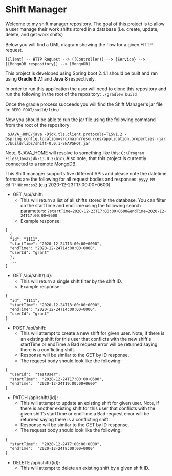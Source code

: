 # Shift Manager
Welcome to my shift manager repository. The goal of this project is to allow a user manage their work shifts stored in a database (i.e. create, update, delete, and get work shifts)

Below you will find a UML diagram showing the flow for a given HTTP request.
```
[Client] -- HTTP Request --> ((Controller)) --> {Service} --> [[MongoDB respository]] --> [MongoDB]
```

This project is developed using Spring boot 2.4.1 should be built and ran using **Gradle 6.7.1** and **Java 8** respectively.

In order to run this application the user will need to clone this repository and run the following in the root of the repository: `./gradlew build`

Once the gradle process succeeds you will find the Shift Manager's jar file in: `REPO_ROOT/build/libs/`

Now you should be able to run the jar file using the following command from the root of the repository:
```
 $JAVA_HOME/java -Djdk.tls.client.protocols=TLSv1.2 -Dspring.config.location=src/main/resources/application.properties -jar ./build/libs/shift-0.0.1-SNAPSHOT.jar
```
Note, $JAVA_HOME will resolve to something like this: `C:\Program Files\Java\jdk-13.0.2\bin\`
Also note, that this project is currently connected to a remote MongoDB.

This Shift manager supports five different APIs and please note the datetime formats are the following for all request bodies and responses: `yyyy-MM-dd'T'HH:mm:ssZ` (e.g 2020-12-23T17:00:00+0600)

* GET /api/shift: 
	* This will return a list of all shifts stored in the database. You can filter on the startTime and endTime using the following search parameters:  `?startTime=2020-12-23T17:00:00+0600&endTime=2020-12-24T17:00:00+0600`
	* Example response:
```
[
  {
  "id": "1111",
  "startTime": "2020-12-24T13:00:00+0000",
  "endTime": "2020-12-24T14:00:00+0000",
  "userId": "grant"
  },
  ...
]
```
* GET /api/shift/{id}:
	* This will return a single shift filter by the shift ID.
	* Example response:
```
{
  "id": "1111",
  "startTime": "2020-12-24T13:00:00+0000",
  "endTime": "2020-12-24T14:00:00+0000",
  "userId": "grant"
}
```
* POST /api/shift:
	* This will attempt to create a new shift for given user. Note, if there is an existing shift for this user that conflicts with the new shift's startTime or endTime a Bad request error will be returned saying there is a conflicting shift.
	* Response will be similar to the GET by ID response.
	* The request body should look like the following: 
```
{
  "userId":  "testUser",
  "startTime":  "2020-12-24T17:00:00+0600",
  "endTime":  "2020-12-24T19:00:00+0600"
}
```
* PATCH /api/shift/{id}:
	* This will attempt to update an existing shift for given user. Note, if there is another existing shift for this user that conflicts with the given shift’s startTime or endTime a Bad request error will be returned saying there is a conflicting shift.
	* Response will be similar to the GET by ID response.
	* The request body should look like the following:
```
{
  "startTime":  "2020-12-24T7:00:00+0000",
  "endTime":  "2020-12-24T8:00:00+0000"
}
```

* DELETE /api/shift/{id}:
	* This will attempt to delete an existing shift by a given shift ID.

